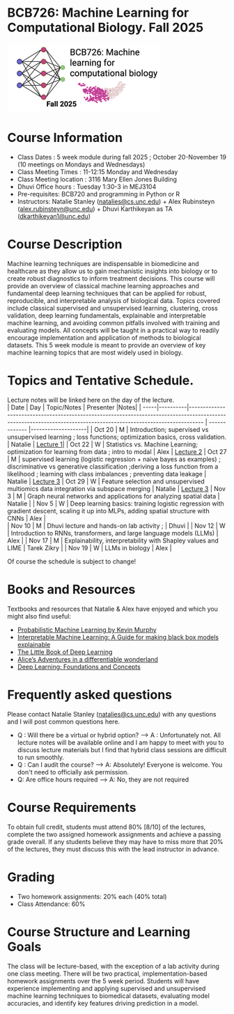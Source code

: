 # BCB726: Machine Learning for Computational Biology. Fall 2025
<p>
  <img src="https://github.com/natalies-teaching/BCB726_Fall2025/blob/main/bcb726.png" width="350" />
</p>

# Course Information 
* Class Dates : 5 week module during fall 2025 ; October 20-November 19 (10 meetings on Mondays and Wednesdays) 
* Class Meeting Times : 11-12:15 Monday and Wednesday 
* Class Meeting location : 3116 Mary Ellen Jones Building
* Dhuvi Office hours : Tuesday 1:30-3 in MEJ3104
* Pre-requisites: BCB720 and programming in Python or R
* Instructors: Natalie Stanley (natalies@cs.unc.edu) + Alex Rubinsteyn (alex.rubinsteyn@unc.edu) + Dhuvi Karthikeyan as TA (dkarthikeyan1@unc.edu)

# Course Description 
Machine learning techniques are indispensable in biomedicine and healthcare as they allow us to gain mechanistic insights into biology or to create robust diagnostics to inform treatment decisions. This course will provide an overview of classical machine learning approaches and fundamental deep learning techniques that can be applied for robust, reproducible, and interpretable analysis of biological data. Topics covered include classical supervised and unsupervised learning, clustering, cross validation, deep learning fundamentals, explainable and interpretable machine learning, and avoiding common pitfalls involved with training and evaluating models. All concepts will be taught in a practical way to readily encourage implementation and application of methods to biological datasets. This 5 week module is meant to provide an overview of key machine learning topics that are most widely used in biology. 

# Topics and Tentative Schedule.
Lecture notes will be linked here on the day of the lecture.  
| Date | Day      | Topic/Notes                                                                                                                                                      | Presenter     |Notes|
| -----|----------|----------------------------------------------------------------------------------------------------------------------------------------------------------------- | ------------- |--------------------|
| Oct 20 | M  | Introduction; supervised vs unsupervised learning ; loss functions; optimization basics, cross validation.                                                           | Natalie       | [Lecture 1](https://github.com/natalies-teaching/BCB726_Fall2025/blob/main/Lecture_Notes/Lecture1.pdf)|
| Oct 22 | W  | Statistics vs. Machine Learning; optimization for learning from data ; intro to modal     | Alex       | [Lecture 2](https://github.com/natalies-teaching/BCB726_Fall2025/blob/main/Lecture_Notes/Lecture2.pdf)
| Oct 27 | M  | supervised learning (logistic regression + naive bayes as examples) ; discriminative vs generative classification ;deriving a loss function from a likelihood ; learning with class imbalances ; preventing data leakage        | Natalie       | [Lecture 3](https://github.com/natalies-teaching/BCB726_Fall2025/blob/main/Lecture_Notes/Lecture3.pdf)
| Oct 29 | W  | Feature selection and unsupervised multiomics data integration via subspace merging                                                                                                                       | Natalie       | [Lecture 3](https://github.com/natalies-teaching/BCB726_Fall2025/blob/main/Lecture_Notes/Lecture4.pdf)
| Nov 3 | M  | Graph neural networks and applications for analyzing spatial data                                                                                                                          | Natalie       |
| Nov 5 | W  |  Deep learning basics: training logistic regression with gradient descent, scaling it up into MLPs, adding spatial structure with CNNs | Alex   |  
| Nov 10 | M | Dhuvi lecture and hands-on lab activity ;  | Dhuvi |
| Nov 12 | W | Introduction to RNNs, transformers, and large language models (LLMs)            | Alex          | 
| Nov 17 | M |  Explainability, interpretability with Shapley values and LIME                  | Tarek Zikry  |
| Nov 19 | W | LLMs in biology                                                                 | Alex          |

Of course the schedule is subject to change! 

# Books and Resources
Textbooks and resources that Natalie & Alex have enjoyed and which you might also find useful: 
* [Probabilistic Machine Learning by Kevin Murphy](https://probml.github.io/pml-book/book1.html)
* [Interpretable Machine Learning: A Guide for making black box models explainable](https://christophm.github.io/interpretable-ml-book/)
* [The Little Book of Deep Learning](https://fleuret.org/public/lbdl.pdf) 
* [Alice’s Adventures in a differentiable wonderland](https://arxiv.org/pdf/2404.17625)
* [Deep Learning: Foundations and Concepts](https://link.springer.com/book/10.1007/978-3-031-45468-4) 


# Frequently asked questions
Please contact Natalie Stanley (natalies@cs.unc.edu) with any questions and I will post common questions here. 

* Q : Will there be a virtual or hybrid option? --> A : Unfortunately not. All lecture notes will be available online and I am happy to meet with you to discuss lecture materials but I find that hybrid class sessions are difficult to run smoothly.
* Q : Can I audit the course? --> A: Absolutely! Everyone is welcome. You don't need to officially ask permission.
* Q: Are office hours required --> A: No, they are not required

# Course Requirements 
To obtain full credit, students must attend 80% [8/10] of the lectures, complete the two assigned homework assignments and achieve a passing grade overall. If any students believe they may
have to miss more that 20% of the lectures, they must discuss this with the lead instructor in advance. 

# Grading 
* Two homework assignments: 20% each (40% total)
* Class Attendance: 60%

# Course Structure and Learning Goals
The class will be lecture-based, with the exception of a lab activity during one class meeting. There will be two practical, implementation-based homework assignments over the 5 week period. Students will have experience implementing and applying supervised and unsupervised machine learning techniques to biomedical datasets, evaluating model accuracies, and identify key features driving prediction in a model. 




